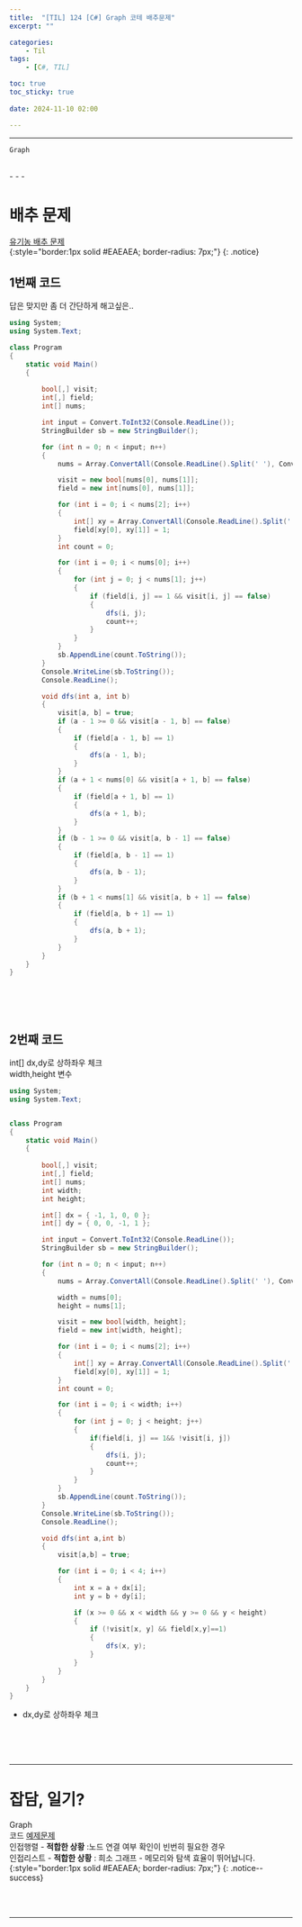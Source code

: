 ```yaml
---
title:  "[TIL] 124 [C#] Graph 코테 배추문제"
excerpt: ""

categories:
    - Til
tags:
    - [C#, TIL]

toc: true
toc_sticky: true
 
date: 2024-11-10 02:00

---
```

- - -

`Graph`

<br>
- - - 

# 배추 문제
[유기농 배추 문제](https://www.acmicpc.net/problem/1012)  
{:style="border:1px solid #EAEAEA; border-radius: 7px;"}
{: .notice}  

## 1번째 코드
답은 맞지만 좀 더 간단하게 해고싶은..  

<div class="notice--primary" markdown="1"> 

```c# 
using System;
using System.Text;

class Program
{
    static void Main()
    {
        
        bool[,] visit;
        int[,] field;
        int[] nums;

        int input = Convert.ToInt32(Console.ReadLine());
        StringBuilder sb = new StringBuilder();

        for (int n = 0; n < input; n++)
        {
            nums = Array.ConvertAll(Console.ReadLine().Split(' '), Convert.ToInt32);

            visit = new bool[nums[0], nums[1]];
            field = new int[nums[0], nums[1]];

            for (int i = 0; i < nums[2]; i++)
            {
                int[] xy = Array.ConvertAll(Console.ReadLine().Split(' '), Convert.ToInt32);
                field[xy[0], xy[1]] = 1;
            }
            int count = 0;

            for (int i = 0; i < nums[0]; i++)
            {
                for (int j = 0; j < nums[1]; j++)
                {
                    if (field[i, j] == 1 && visit[i, j] == false)
                    {
                        dfs(i, j);
                        count++;
                    }
                }
            }
            sb.AppendLine(count.ToString());
        }
        Console.WriteLine(sb.ToString());
        Console.ReadLine();

        void dfs(int a, int b)
        {
            visit[a, b] = true;
            if (a - 1 >= 0 && visit[a - 1, b] == false)
            {
                if (field[a - 1, b] == 1)
                {
                    dfs(a - 1, b);
                }
            }
            if (a + 1 < nums[0] && visit[a + 1, b] == false)
            {
                if (field[a + 1, b] == 1)
                {
                    dfs(a + 1, b);
                }
            }
            if (b - 1 >= 0 && visit[a, b - 1] == false)
            {
                if (field[a, b - 1] == 1)
                {
                    dfs(a, b - 1);
                }
            }
            if (b + 1 < nums[1] && visit[a, b + 1] == false)
            {
                if (field[a, b + 1] == 1)
                {
                    dfs(a, b + 1);
                }
            }
        }
    }
}

```
</div>

<br><br><br>

## 2번째 코드
int[] dx,dy로 상하좌우 체크   
width,height 변수  

<div class="notice--primary" markdown="1"> 

```c# 
using System;
using System.Text;


class Program
{
    static void Main()
    {
        
        bool[,] visit;
        int[,] field;
        int[] nums;
        int width;
        int height;

        int[] dx = { -1, 1, 0, 0 }; 
        int[] dy = { 0, 0, -1, 1 };

        int input = Convert.ToInt32(Console.ReadLine());
        StringBuilder sb = new StringBuilder();

        for (int n = 0; n < input; n++)
        {
            nums = Array.ConvertAll(Console.ReadLine().Split(' '), Convert.ToInt32);

            width = nums[0];
            height = nums[1];

            visit = new bool[width, height];
            field = new int[width, height];

            for (int i = 0; i < nums[2]; i++)
            {
                int[] xy = Array.ConvertAll(Console.ReadLine().Split(' '), Convert.ToInt32);
                field[xy[0], xy[1]] = 1;
            }
            int count = 0;

            for (int i = 0; i < width; i++)
            {
                for (int j = 0; j < height; j++)
                {
                    if(field[i, j] == 1&& !visit[i, j])
                    {
                        dfs(i, j);
                        count++;
                    }
                }
            }
            sb.AppendLine(count.ToString());
        }
        Console.WriteLine(sb.ToString());
        Console.ReadLine();

        void dfs(int a,int b)
        {
            visit[a,b] = true;

            for (int i = 0; i < 4; i++)
            {
                int x = a + dx[i];
                int y = b + dy[i];

                if (x >= 0 && x < width && y >= 0 && y < height)
                {
                    if (!visit[x, y] && field[x,y]==1)
                    {
                        dfs(x, y);
                    }
                }
            }
        }
    }
}
```
- dx,dy로 상하좌우 체크
</div>

<br><br><br>
- - - 


# 잡담, 일기?
Graph  
코드 [예제문제](https://www.acmicpc.net/problem/2606)  
인접행렬 - **적합한 상황** :노드 연결 여부 확인이 빈번히 필요한 경우  
인접리스트 - **적합한 상황** : 희소 그래프 - 메모리와 탐색 효율이 뛰어납니다.  
{:style="border:1px solid #EAEAEA; border-radius: 7px;"}
{: .notice--success}  


<br><br>
- - -